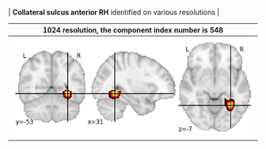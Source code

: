


| **Collateral sulcus anterior RH** identified on various resolutions |

| 1024 resolution, the component index number is 548|  
|:---:|  
| ![Component 1024](../1024/final/548.jpg "From component 1024: Collateral sulcus anterior RH") |
